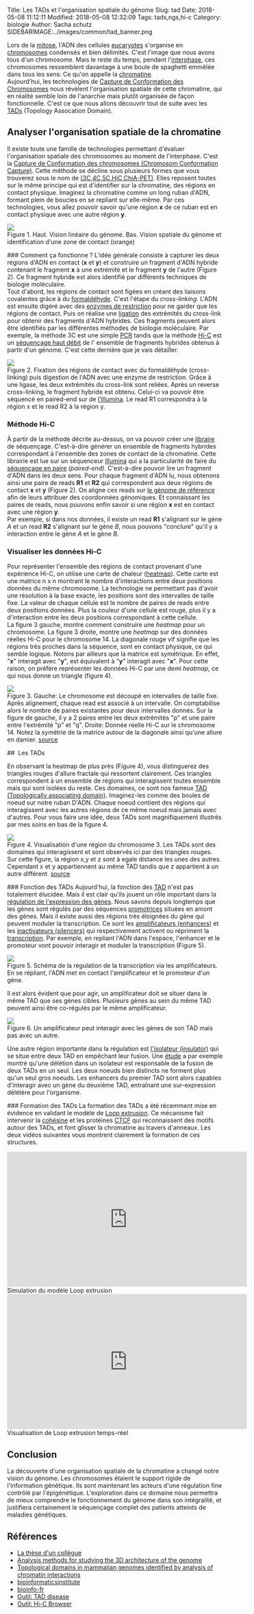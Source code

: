 Title: Les TADs et l'organisation spatiale du génome
Slug: tad
Date: 2018-05-08 11:12:11
Modified: 2018-05-08 12:32:09
Tags: tads,ngs,hi-c
Category: biologie
Author: Sacha schutz
SIDEBARIMAGE:../images/common/tad_banner.png

Lors de la [mitose](https://fr.wikipedia.org/wiki/Mitose), l'ADN des cellules [eucaryotes](https://fr.wikipedia.org/wiki/Eukaryota) s'organise en [chromosomes](https://fr.wikipedia.org/wiki/Chromosome) condensés et bien délimités. C'est l'image que nous avons tous d'un chromosome. Mais le reste du temps, pendant l'[interphase](https://fr.wikipedia.org/wiki/Interphase), ces chromosomes ressemblent davantage à une boule de spaghetti emmêlée dans tous les sens: Ce qu'on appelle la [chromatine](https://fr.wikipedia.org/wiki/Chromatine).   
Aujourd'hui, les technologies de [Capture de Conformation des Chromosomes](https://en.wikipedia.org/wiki/Chromosome_conformation_capture) nous révèlent l'organisation spatiale de cette chromatine, qui en réalité semble loin de l'anarchie mais plutôt organisée de façon fonctionnelle. C'est ce que nous allons découvrir tout de suite avec les [TADs](https://en.wikipedia.org/wiki/Topologically_associating_domain) (Topology Assocation Domain).

## Analyser l'organisation spatiale de la chromatine
Il existe toute une famille de technologies permettant d'évaluer l'organisation spatiale des chromosomes au moment de l'interphase. C'est la [Capture de Conformation des chromosomes (Chromosom Conformation Capture)](https://en.wikipedia.org/wiki/Chromosome_conformation_capture). Cette méthode se décline sous plusieurs formes que vous trouverez sous le nom de [(3C,4C,5C,HiC,ChiA-PET)](https://en.wikipedia.org/wiki/Chromosome_conformation_capture#Original_methods). Elles reposent toutes sur le même principe qui est d'identifier sur la chromatine, des régions en contact physique. 
Imaginez la chromatine comme un long ruban d'ADN, formant plein de boucles en se repliant sur elle-même. Par ces technologies, vous allez pouvoir savoir qu'une région **x** de ce ruban est en contact physique avec une autre région **y**.   


<div class="figure">
    <img src="../images/tad/principe.png" />
    <div class="legend">Figure 1. Haut. Vision linéaire du génome. Bas. Vision spatiale du génome et identification d'une zone de contact (orange)</div>
</div>


### Comment ça fonctionne ? 
L'idée générale consiste à capturer les deux régions d'ADN en contact (**x** et **y**) et construire un fragment d'ADN hybride contenant le fragment **x** à une extrémité et le fragment **y** de l'autre (Figure 2). Ce fragment hybride est alors identifié par différents techniques de biologie moléculaire.            
Tout d'abord, les régions de contact sont figées en créant des liaisons covalentes grâce à du [formaldéhyde](https://en.wikipedia.org/wiki/Formaldehyde). C'est l'étape du *cross-linking*. L'ADN est ensuite digéré avec des [enzymes de restriction](https://fr.wikipedia.org/wiki/Enzyme_de_restriction) pour ne garder que les régions de contact. Puis on réalise une [ligation](https://fr.wikipedia.org/wiki/Ligase) des extrémités du cross-link pour obtenir des fragments d'ADN hybrides. 
Ces fragments peuvent alors être identifiés par les différentes méthodes de biologie moléculaire. Par exemple, la méthode 3C est une simple [PCR](https://fr.wikipedia.org/wiki/R%C3%A9action_en_cha%C3%AEne_par_polym%C3%A9rase) tandis que la méthode [Hi-C](https://en.wikipedia.org/wiki/Chromosome_conformation_capture#Hi-C_(all-vs-all)) est un [séquençage haut débit](ngs.html) de l' ensemble de fragments hybrides obtenus à partir d'un génome. C'est cette dernière que je vais détailler.

<div class="figure">
    <img src="../images/tad/methode.png" />
    <div class="legend">Figure 2. Fixation des régions de contact avec du formaldéhyde (cross-linking) puis digestion de l'ADN avec une enzyme de restriction. Grâce à une ligase, les deux extrémités du cross-link sont reliées. Après un reverse cross-linking, le fragment hybride est obtenu. Celui-ci va pouvoir être séquencé en paired-end sur de  <a href="https://www.illumina.com/science/technology/next-generation-sequencing/paired-end-vs-single-read-sequencing.html">l'Illumina</a>. Le read R1 correspondra à la région x et le read R2 à la région y.</div>
</div>


### Méthode Hi-C
À partir de la méthode décrite au-dessus, on va pouvoir créer une [libraire](ngs.html) de séquençage. C'est-à-dire générer un ensemble de fragments hybrides correspondant à l'ensemble des zones de contact de la chromatine. Cette librairie est lue sur un séquenceur [Illumina](https://fr.wikipedia.org/wiki/Illumina) qui a la particularité de faire du [séquençage en paire](https://www.france-genomique.org/spip/spip.php?article235) *(paired-end)*. C'est-à-dire pouvoir lire un fragment d'ADN dans les deux sens. Pour chaque fragment d'ADN lu, nous obtenons ainsi une paire de reads **R1** et **R2** qui correspondent aux deux régions de contact **x** et **y** (Figure 2). On aligne ces reads sur [le génome de référence](naviguer-dans-votre-adn.html) afin de leurs attribuer des coordonnées génomiques. Et connaissant les paires de reads, nous pouvons enfin savoir si une région **x** est en contact avec une région **y**.   
Par exemple, si dans nos données, il existe un read **R1** s'alignant sur le gène *A* et un read **R2** s'alignant sur le gène *B*, nous pouvons "conclure" qu'il y a interaction entre le gène *A* et le gène *B*. 


### Visualiser les données Hi-C
Pour représenter l'ensemble des régions de contact provenant d'une expérience Hi-C, on utilise une carte de chaleur ([heatmap](https://en.wikipedia.org/wiki/Heat_map)). Cette carte est une matrice n x n montrant le nombre d'interactions entre deux positions données du même chromosome. La technologie ne permettant pas d'avoir une résolution à la base exacte, les positions sont des intervalles de taille fixe. 
La valeur de chaque cellule est le nombre de paires de reads entre deux positions données. Plus la couleur d'une cellule est rouge, plus il y a d'interaction entre les deux positions correspondant à cette cellule.   
La figure 3 gauche, montre comment construire une *heatmap* pour un chromosome. La figure 3 droite,  montre une *heatmap* sur des données réelles Hi-C pour le chromosome 14. La diagonale rouge vif signifie que les régions très proches dans la séquence, sont en contact physique, ce qui semble logique. Notons par ailleurs que la matrice est symétrique. En effet, "**x**" interagit avec "**y**", est équivalent à "**y**" interagit avec "**x**". Pour cette raison, on préfère représenter les données Hi-C par une demi *heatmap*, ce qui nous donne un triangle (figure 4).


<div class="figure">
    <img src="../images/tad/tad_correlation_matrix.png" />
    <div class="legend">Figure 3. Gauche: Le chromosome est découpé en intervalles de taille fixe. Après alignement, chaque read est associé à un intervalle. On comptabilise alors le nombre de paires existantes pour deux intervalles donnés. Sur la figure de gauche, il y a 2 paires entre les deux extrémités "p" et une paire entre l'extrémité "p" et "q". Droite: Donnée réelle Hi-C sur le chromosome 14. Notez la symétrie de la matrice autour de la diagonale ainsi qu'une allure en damier. <a href="https://www.ncbi.nlm.nih.gov/pmc/articles/PMC2858594/">source</a> </div>
</div>

##  Les TADs

En observant la heatmap de plus près (Figure 4), vous distinguerez des triangles rouges d'allure fractale qui ressortent clairement. Ces triangles correspondent à un ensemble de régions qui interagissent toutes ensemble mais qui sont isolées du reste. Ces domaines, ce sont nos fameux [TAD (Topologically associating domain)](https://en.wikipedia.org/wiki/Topologically_associating_domain). Imaginez-les comme des boules de noeud sur notre ruban D'ADN. Chaque noeud contient des régions qui interagissent avec les autres régions de ce même noeud mais jamais avec d'autres. Pour vous faire une idée, deux TADs sont magnifiquement illustrés par mes soins en bas de la figure 4.

<div class="figure">
    <img src="../images/tad/tad_ex.png" />
    <div class="legend">Figure 4. Visualisation d'une région du chromosome 3. Les TADs sont des domaines qui interagissent et sont observés ici par des triangles rouges. Sur cette figure, la région x,y et z sont à egale distance les unes des autres. Cependant x et y appartiennent au même TAD tandis que z appartient à un autre différent. <a href="http://promoter.bx.psu.edu/hi-c/">source</a> </div>
</div>


### Fonction des TADs 
Aujourd'hui, la fonction des [TAD](https://en.wikipedia.org/wiki/Topologically_associating_domain) n'est pas totalement élucidée. Mais il est clair qu'ils jouent un rôle important dans la [régulation de l'expression des gènes](https://fr.wikipedia.org/wiki/R%C3%A9gulation_de_l%27expression_des_g%C3%A8nes). Nous savons depuis longtemps que les gènes sont régulés par des séquences [promotrices](https://fr.wikipedia.org/wiki/Promoteur_(biologie)) situées en amont des gènes. Mais il existe aussi des régions très éloignées du gène qui peuvent moduler la transcription. Ce sont les [amplificateurs (enhancers)](https://fr.wikipedia.org/wiki/Amplificateur_(biologie)) et les [inactivateurs (silencers)](https://fr.wikipedia.org/wiki/Inactivateur) qui respectivement activent ou répriment la [transcription](https://fr.wikipedia.org/wiki/Transcription_(biologie)). Par exemple, en repliant l'ADN dans l'espace, l'enhancer et le promoteur vont pouvoir interagir et moduler la transcription (Figure 5).   

<div class="figure">
    <img src="../images/tad/regulation.png" />
    <div class="legend">Figure 5. Schéma de la régulation de la transcription via les amplificateurs. En se répliant, l'ADN met en contact l'amplificateur et le promoteur d'un gène.</div>
</div>

Il est alors évident que pour agir, un amplificateur doit se situer dans le même TAD que ses gènes cibles. Plusieurs gènes au sein du même TAD peuvent ainsi être co-régulés par le même amplificateur.   

<div class="figure">
    <img src="../images/tad/regulation_tad.png" />
    <div class="legend">Figure 6. Un amplificateur peut interagir avec les gènes de son TAD mais pas avec un autre. </div>
</div>

Une autre région importante dans la régulation est [l'isolateur (insulator)](https://fr.wikipedia.org/wiki/Isolateur_(biologie)) qui se situe entre deux TAD en empêchant leur fusion. Une [étude](https://www.ncbi.nlm.nih.gov/pubmed/25701871) a par exemple montré qu'une délétion dans un isolateur est responsable de la fusion de deux TADs en un seul. Les deux noeuds bien distincts ne forment plus qu'un seul gros noeuds. Les enhancers du premier TAD sont alors capables d'interagir avec un gène du deuxième TAD, entraînant une sur-expression délétère pour l'organisme. 

### Formation des TADs
La formation des TADs a été récemment mise en évidence en validant le modèle de [Loop extrusion](https://www.sciencedirect.com/science/article/pii/S2211124716305307). Ce mécanisme fait intervenir la [cohésine](https://fr.wikipedia.org/wiki/Coh%C3%A9sine) et les protéines [CTCF](https://fr.wikipedia.org/wiki/CTCF) qui reconnaissent des motifs autour des TADs, et font glisser la chromatine au travers d'anneaux. Les deux vidéos suivantes vous montrent clairement la formation de ces structures.

<div class="figure">
    <iframe width="560" height="315" src="https://www.youtube.com/embed/Tn5qgEqWgW8?start=23" frameborder="0" allow="autoplay; encrypted-media" allowfullscreen></iframe>
    <div class="legend"> Simulation du modèle Loop extrusion </div>
</div>


<div class="figure">
<iframe width="560" height="315" src="https://www.youtube.com/embed/47v3RLfLXho" frameborder="0" allow="autoplay; encrypted-media" allowfullscreen></iframe>
    <div class="legend"> Visualisation de Loop extrusion temps-réel  </div>
</div>


## Conclusion 
La découverte d'une organisation spatiale de la chromatine a changé notre vision du génome. Les chromosomes étaient le support rigide de l'information génétique. Ils sont maintenant les acteurs d'une régulation fine contrôlé par l'épigénétique. L'exploration dans ce domaine nous permettra de mieux comprendre le fonctionnement du génome dans son intégralité, et justifiera certainement le séquençage complet des patients atteints de maladies génétiques.



## Références
* [La thèse d'un collègue ](https://dumas.ccsd.cnrs.fr/dumas-01628629/document)
* [Analysis methods for studying the 3D architecture of the genome](https://www.ncbi.nlm.nih.gov/pmc/articles/PMC4556012/)
* [Topological domains in mammalian genomes identified by analysis of chromatin interactions](https://www.nature.com/articles/nature11082)
* [bioinformaticsinstitute](http://bioinformaticsinstitute.ru/sites/default/files/tad_calling_methods_part_1_-_sidorov_16-dec-2016.pdf)
* [bioinfo-fr](https://bioinfo-fr.net/hi-c-explication-des-bases)
* [Outil: TAD disease](http://3dgb.cbi.pku.edu.cn/disease/)
* [Outil: Hi-C Browser](http://promoter.bx.psu.edu/hi-c/)

